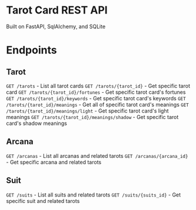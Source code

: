 # Tarot Card REST API
Built on FastAPI, SqlAlchemy, and SQLite

# Endpoints
## Tarot
`GET /tarots` - List all tarot cards
`GET /tarots/{tarot_id}` - Get specific tarot card
`GET /tarots/{tarot_id}/fortunes` - Get specific tarot card's fortunes
`GET /tarots/{tarot_id}/keywords` - Get specific tarot card's keywords
`GET /tarots/{tarot_id}/meanings` - Get all of specific tarot card's meanings
`GET /tarots/{tarot_id}/meanings/light` - Get specific tarot card's light meanings
`GET /tarots/{tarot_id}/meanings/shadow` - Get specific tarot card's shadow meanings

## Arcana
`GET /arcanas` - List all arcanas and related tarots
`GET /arcanas/{arcana_id}` - Get specific arcana and related tarots

## Suit
`GET /suits` - List all suits and related tarots
`GET /suits/{suits_id}` - Get specific suit and related tarots
